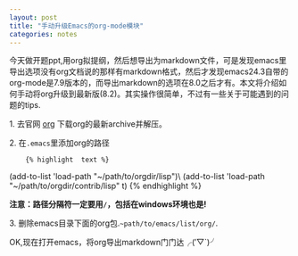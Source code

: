 ```yaml
---
layout: post
title: "手动升级Emacs的org-mode模块"
categories: notes
---
```


今天做开题ppt,用org拟提纲，然后想导出为markdown文件，可是发现emacs里导出选项没有org文档说的那样有markdown格式，然后才发现emacs24.3自带的org-mode是7.9版本的，而导出markdown的选项在8.0之后才有。本文将介绍如何手动将org升级到最新版(8.2)。其实操作很简单，不过有一些关于可能遇到的问题的tips.

1\. 去官网 [org](http://orgmode.org) 下载org的最新archive并解压。

2\.   在`.emacs`里添加org的路径

		{% highlight  text %}
(add-to-list 'load-path "~/path/to/orgdir/lisp")\\
(add-to-list 'load-path "~/path/to/orgdir/contrib/lisp" t)
		{% endhighlight %}
   
   **注意：路径分隔符一定要用`/`，包括在windows环境也是!**

3\. 删除emacs目录下面的org包.`~path/to/emacs/list/org/`.

OK,现在打开emacs，将org导出markdown门门达╭(′▽`)╯
